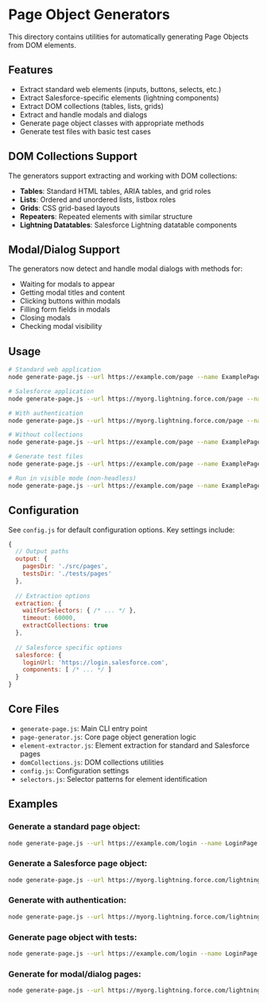 <!-- Source: /Users/mzahirudeen/playwright-framework-dev/docs-backup/consolidated-docs/src-utils-generators-README.md -->

<!-- Source: /Users/mzahirudeen/playwright-framework/src/utils/generators/README.md -->

# Page Object Generators

This directory contains utilities for automatically generating Page Objects from DOM elements.

## Features

- Extract standard web elements (inputs, buttons, selects, etc.)
- Extract Salesforce-specific elements (lightning components)
- Extract DOM collections (tables, lists, grids)
- Extract and handle modals and dialogs
- Generate page object classes with appropriate methods
- Generate test files with basic test cases

## DOM Collections Support

The generators support extracting and working with DOM collections:

- **Tables**: Standard HTML tables, ARIA tables, and grid roles
- **Lists**: Ordered and unordered lists, listbox roles
- **Grids**: CSS grid-based layouts
- **Repeaters**: Repeated elements with similar structure
- **Lightning Datatables**: Salesforce Lightning datatable components

## Modal/Dialog Support

The generators now detect and handle modal dialogs with methods for:

- Waiting for modals to appear
- Getting modal titles and content
- Clicking buttons within modals
- Filling form fields in modals
- Closing modals
- Checking modal visibility

## Usage

```bash
# Standard web application
node generate-page.js --url https://example.com/page --name ExamplePage

# Salesforce application
node generate-page.js --url https://myorg.lightning.force.com/page --name SfPage --salesforce

# With authentication
node generate-page.js --url https://myorg.lightning.force.com/page --name SfPage --salesforce --username user@example.com --password mypassword

# Without collections
node generate-page.js --url https://example.com/page --name ExamplePage --no-collections

# Generate test files
node generate-page.js --url https://example.com/page --name ExamplePage --generate-tests

# Run in visible mode (non-headless)
node generate-page.js --url https://example.com/page --name ExamplePage --visible
```

## Configuration

See `config.js` for default configuration options. Key settings include:

```javascript
{
  // Output paths
  output: {
    pagesDir: './src/pages',
    testsDir: './tests/pages'
  },
  
  // Extraction options
  extraction: {
    waitForSelectors: { /* ... */ },
    timeout: 60000,
    extractCollections: true
  },
  
  // Salesforce specific options
  salesforce: {
    loginUrl: 'https://login.salesforce.com',
    components: [ /* ... */ ]
  }
}
```

## Core Files

- `generate-page.js`: Main CLI entry point
- `page-generator.js`: Core page object generation logic
- `element-extractor.js`: Element extraction for standard and Salesforce pages
- `domCollections.js`: DOM collections utilities
- `config.js`: Configuration settings
- `selectors.js`: Selector patterns for element identification

## Examples

### Generate a standard page object:

```bash
node generate-page.js --url https://example.com/login --name LoginPage
```

### Generate a Salesforce page object:

```bash
node generate-page.js --url https://myorg.lightning.force.com/lightning/o/Contact/new --name ContactPage --salesforce
```

### Generate with authentication:

```bash
node generate-page.js --url https://myorg.lightning.force.com/lightning/o/Contact/new --name ContactPage --salesforce --username user@example.com --password mypassword
```

### Generate page object with tests:

```bash
node generate-page.js --url https://example.com/login --name LoginPage --generate-tests
```

### Generate for modal/dialog pages:

```bash
node generate-page.js --url https://myorg.lightning.force.com/lightning/o/Contact/new --name NewContactDialog --salesforce --generate-tests
```